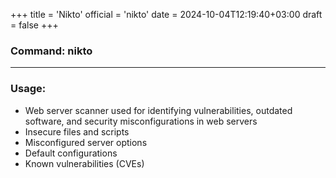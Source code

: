 +++
title = 'Nikto'
official = 'nikto'
date = 2024-10-04T12:19:40+03:00
draft = false
+++

### Command: nikto
***
### Usage:

- Web server scanner used for identifying vulnerabilities, outdated software, and security misconfigurations in web servers
- Insecure files and scripts
- Misconfigured server options
- Default configurations
- Known vulnerabilities (CVEs)